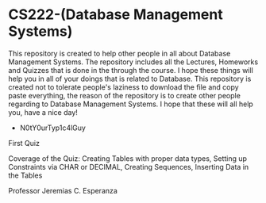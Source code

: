 CS222-(Database Management Systems)
===================================

This repository is created to help other people in all about Database Management Systems. The repository includes all the Lectures, Homeworks and Quizzes that is done in the through the course. I hope these things will help you in all of your doings that is related to Database. This repository is created not to tolerate people's laziness to download the file and copy paste everything, the reason of the repository is to create other people regarding to Database Management Systems. I hope that these will all help you, have a nice day! 
- N0tY0urTyp1c4lGuy

First Quiz

Coverage of the Quiz:
Creating Tables with proper data types,
Setting up Constraints via CHAR or DECIMAL,
Creating Sequences,
Inserting Data in the Tables

Professor Jeremias C. Esperanza
